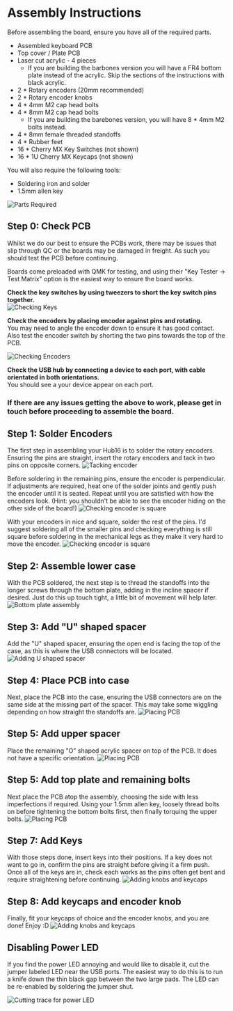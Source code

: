 # Assembly Instructions

Before assembling the board, ensure you have all of the required parts.

* Assembled keyboard PCB
* Top cover / Plate PCB
* Laser cut acrylic - 4 pieces
    * If you are building the barbones version you will have a FR4 bottom plate instead of the acrylic. Skip the sections of the instructions with black acrylic.
* 2 * Rotary encoders (20mm recommended)
* 2 * Rotary encoder knobs
* 4 * 4mm M2 cap head bolts
* 4 * 8mm M2 cap head bolts
    * If you are building the barebones version, you will have 8 * 4mm M2 bolts instead.
* 4 * 8mm female threaded standoffs
* 4 * Rubber feet
* 16 * Cherry MX Key Switches (not shown)
* 16 * 1U Cherry MX Keycaps (not shown)

You will also require the following tools:

* Soldering iron and solder
* 1.5mm allen key

![Parts Required](imgs/assembly-instructions/required-parts.JPG)

## Step 0: Check PCB

Whilst we do our best to ensure the PCBs work, there may be issues that slip through QC or the boards may be damaged in freight. As such you should test the PCB before continuing.

Boards come preloaded with QMK for testing, and using their "Key Tester -> Test Matrix" option is the easiest way to ensure the board works.

**Check the key switches by using tweezers to short the key switch pins together.**  
![Checking Keys](imgs/assembly-instructions/check-switches.JPG)

**Check the encoders by placing encoder against pins and rotating.**  
You may need to angle the encoder down to ensure it has good contact. Also test the encoder switch by shorting the two pins towards the top of the PCB.

![Checking Encoders](imgs/assembly-instructions/check-encoders.JPG)

**Check the USB hub by connecting a device to each port, with cable orientated in both orientations.**  
You should see a your device appear on each port.

### **If there are any issues getting the above to work, please get in touch before proceeding to assemble the board.**

## Step 1: Solder Encoders

The first step in assembling your Hub16 is to solder the rotary encoders. Ensuring the pins are straight, insert the rotary encoders and tack in two pins on opposite corners.
![Tacking encoder](imgs/assembly-instructions/step-1-1.JPG)

Before soldering in the remaining pins, ensure the encoder is perpendicular. If adjustments are required, heat one of the solder joints and gently push the encoder until it is seated. Repeat until you are satisfied with how the encoders look. (Hint: you shouldn't be able to see the encoder hiding on the other side of the board!)
![Checking encoder is square](imgs/assembly-instructions/step-1-2.JPG)

With your encoders in nice and square, solder the rest of the pins. I'd suggest soldering all of the smaller pins and checking everything is still square before soldering in the mechanical legs as they make it very hard to move the encoder.
![Checking encoder is square](imgs/assembly-instructions/step-1-3.JPG)

## Step 2: Assemble lower case

With the PCB soldered, the next step is to thread the standoffs into the longer screws through the bottom plate, adding in the incline spacer if desired. Just do this up touch tight, a little bit of movement will help later.
![Bottom plate assembly](imgs/assembly-instructions/step-2.JPG)

## Step 3: Add "U" shaped spacer

Add the "U" shaped spacer, ensuring the open end is facing the top of the case, as this is where the USB connectors will be located.
![Adding U shaped spacer](imgs/assembly-instructions/step-3.JPG)

## Step 4: Place PCB into case

Next, place the PCB into the case, ensuring the USB connectors are on the same side at the missing part of the spacer. This may take some wiggling depending on how straight the standoffs are.
![Placing PCB](imgs/assembly-instructions/step-4.JPG)

## Step 5: Add upper spacer

Place the remaining "O" shaped acrylic spacer on top of the PCB. It does not have a specific orientation.
![Placing PCB](imgs/assembly-instructions/step-5.JPG)

## Step 5: Add top plate and remaining bolts

Next place the PCB atop the assembly, choosing the side with less imperfections if required. Using your 1.5mm allen key, loosely thread bolts on before tightening the bottom bolts first, then finally torquing the upper bolts.
![Placing PCB](imgs/assembly-instructions/step-6.JPG)

## Step 7: Add Keys

With those steps done, insert keys into their positions. If a key does not want to go in, confirm the pins are straight before giving it a firm push. Once all of the keys are in, check each works as the pins often get bent and require straightening before continuing.
![Adding knobs and keycaps](imgs/assembly-instructions/step-7.JPG)

## Step 8: Add keycaps and encoder knob

Finally, fit your keycaps of choice and the encoder knobs, and you are done! Enjoy :D
![Adding knobs and keycaps](imgs/assembly-instructions/step-8.JPG)

## Disabling Power LED

If you find the power LED annoying and would like to disable it, cut the jumper labeled LED near the USB ports. The easiest way to do this is to run a knife down the thin black gap between the two large pads. The LED can be re-enabled by soldering the jumper shut.

![Cutting trace for power LED](imgs/assembly-instructions/led-cut.JPG)
